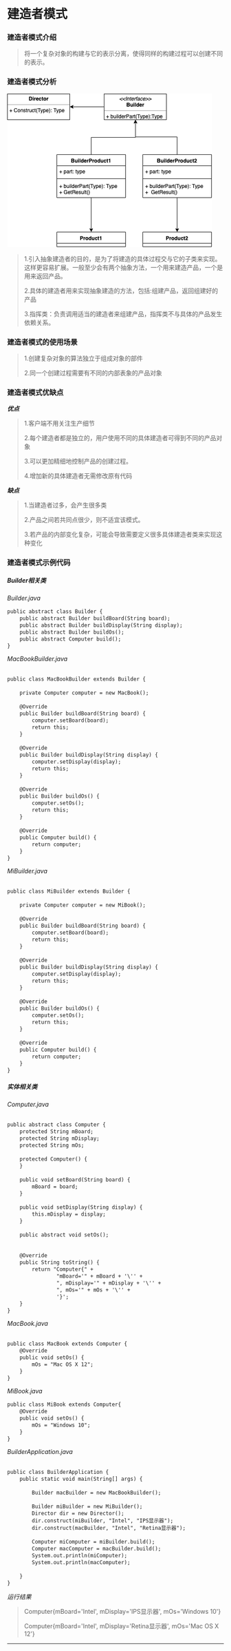 # 建造者模式

### 建造者模式介绍
>将一个复杂对象的构建与它的表示分离，使得同样的构建过程可以创建不同的表示。


### 建造者模式分析

![](static/md/design-mode/建造者模式.png)

>1.引入抽象建造者的目的，是为了将建造的具体过程交与它的子类来实现。这样更容易扩展。一般至少会有两个抽象方法，一个用来建造产品，一个是用来返回产品。
>
>2.具体的建造者用来实现抽象建造的方法，包括:组建产品，返回组建好的产品
>
>3.指挥类：负责调用适当的建造者来组建产品，指挥类不与具体的产品发生依赖关系。



### 建造者模式的使用场景

>1.创建复杂对象的算法独立于组成对象的部件
>
>2.同一个创建过程需要有不同的内部表象的产品对象


### 建造者模式优缺点

***优点***
>1.客户端不用关注生产细节
>
>2.每个建造者都是独立的，用户使用不同的具体建造者可得到不同的产品对象
>
>3.可以更加精细地控制产品的创建过程。
>
>4.增加新的具体建造者无需修改原有代码

***缺点***
>1.当建造者过多，会产生很多类
>
>2.产品之间若共同点很少，则不适宜该模式。
>
>3.若产品的内部变化复杂，可能会导致需要定义很多具体建造者类来实现这种变化

### 建造者模式示例代码


##### Builder相关类
*Builder.java*

```
public abstract class Builder {
    public abstract Builder buildBoard(String board);
    public abstract Builder buildDisplay(String display);
    public abstract Builder buildOs();
    public abstract Computer build();
}
```

*MacBookBuilder.java*


```

public class MacBookBuilder extends Builder {

    private Computer computer = new MacBook();

    @Override
    public Builder buildBoard(String board) {
        computer.setBoard(board);
        return this;
    }

    @Override
    public Builder buildDisplay(String display) {
        computer.setDisplay(display);
        return this;
    }

    @Override
    public Builder buildOs() {
        computer.setOs();
        return this;
    }

    @Override
    public Computer build() {
        return computer;
    }
}

```


*MiBuilder.java*


```

public class MiBuilder extends Builder {

    private Computer computer = new MiBook();

    @Override
    public Builder buildBoard(String board) {
        computer.setBoard(board);
        return this;
    }

    @Override
    public Builder buildDisplay(String display) {
        computer.setDisplay(display);
        return this;
    }

    @Override
    public Builder buildOs() {
        computer.setOs();
        return this;
    }

    @Override
    public Computer build() {
        return computer;
    }
}
```



##### 实体相关类

*Computer.java*


```

public abstract class Computer {
    protected String mBoard;
    protected String mDisplay;
    protected String mOs;

    protected Computer() {
    }

    public void setBoard(String board) {
        mBoard = board;
    }

    public void setDisplay(String display) {
        this.mDisplay = display;
    }

    public abstract void setOs();


    @Override
    public String toString() {
        return "Computer{" +
                "mBoard='" + mBoard + '\'' +
                ", mDisplay='" + mDisplay + '\'' +
                ", mOs='" + mOs + '\'' +
                '}';
    }
}
```


*MacBook.java*


```

public class MacBook extends Computer {
    @Override
    public void setOs() {
        mOs = "Mac OS X 12";
    }
}
```

*MiBook.java*

```
public class MiBook extends Computer{
    @Override
    public void setOs() {
        mOs = "Windows 10";
    }
}
```


*BuilderApplication.java*

```

public class BuilderApplication {
    public static void main(String[] args) {

        Builder macBuilder = new MacBookBuilder();

        Builder miBuilder = new MiBuilder();
        Director dir = new Director();
        dir.construct(miBuilder, "Intel", "IPS显示器");
        dir.construct(macBuilder, "Intel", "Retina显示器");

        Computer miComputer = miBuilder.build();
        Computer macComputer = macBuilder.build();
        System.out.println(miComputer);
        System.out.println(macComputer);

    }
}
```


*运行结果*

>Computer{mBoard='Intel', mDisplay='IPS显示器', mOs='Windows 10'}
>
>Computer{mBoard='Intel', mDisplay='Retina显示器', mOs='Mac OS X 12'}



---











